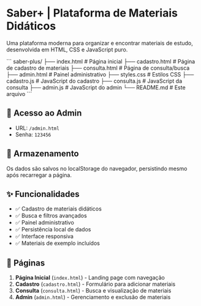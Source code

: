 # Saber+ | Plataforma de Materiais Didáticos

Uma plataforma moderna para organizar e encontrar materiais de estudo, desenvolvida em HTML, CSS e JavaScript puro.

\`\`\`
saber-plus/
├── index.html          # Página inicial
├── cadastro.html       # Página de cadastro de materiais
├── consulta.html       # Página de consulta/busca
├── admin.html          # Painel administrativo
├── styles.css          # Estilos CSS
├── cadastro.js         # JavaScript do cadastro
├── consulta.js         # JavaScript da consulta
├── admin.js            # JavaScript do admin
└── README.md           # Este arquivo
\`\`\`

## 🔑 Acesso ao Admin

- URL: `/admin.html`
- Senha: `123456`

## 💾 Armazenamento

Os dados são salvos no localStorage do navegador, persistindo mesmo após recarregar a página.

## ✨ Funcionalidades

- ✅ Cadastro de materiais didáticos
- ✅ Busca e filtros avançados
- ✅ Painel administrativo
- ✅ Persistência local de dados
- ✅ Interface responsiva
- ✅ Materiais de exemplo incluídos

## 🎯 Páginas

1. **Página Inicial** (`index.html`) - Landing page com navegação
2. **Cadastro** (`cadastro.html`) - Formulário para adicionar materiais
3. **Consulta** (`consulta.html`) - Busca e visualização de materiais
4. **Admin** (`admin.html`) - Gerenciamento e exclusão de materiais


